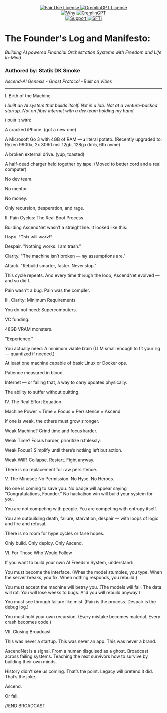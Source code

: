 <link rel="stylesheet" type="text/css" href="docs/custom.css">
<div align="center">
  <a
href="https://github.com/statikfintechllc/AscendAI/blob/master/About Us/LICENSE.md">
    <img src="https://img.shields.io/badge/FAIR%20USE-black?style=for-the-badge&logo=dragon&logoColor=gold" alt="Fair Use License"/>
  </a>
  <a href="https://github.com/statikfintechllc/AscendAI/blob/master/About Us/LICENSE.md">
    <img src="https://img.shields.io/badge/GREMLINGPT%20v1.0.3-darkred?style=for-the-badge&logo=dragon&logoColor=gold" alt="GremlinGPT License"/>
  </a>
</div>
<div align="center">
  <a
href="https://github.com/statikfintechllc/AscendAI/blob/master/About Us/WHY_GREMLINGPT.md">
    <img src="https://img.shields.io/badge/Why-black?style=for-the-badge&logo=dragon&logoColor=gold" alt="Why"/>
  </a>
  <a href="https://github.com/statikfintechllc/AscendAI/blob/master/About Us/WHY_GREMLINGPT.md">
    <img src="https://img.shields.io/badge/GremlinGPT-darkred?style=for-the-badge&logo=dragon&logoColor=gold" alt="GremlinGPT"/>
  </a>
</div>

  <div align="center">
  <a href="https://ko-fi.com/statikfintech_llc">
    <img src="https://img.shields.io/badge/Support-black?style=for-the-badge&logo=dragon&logoColor=gold" alt="Support"/>
  </a>
  <a href="https://patreon.com/StatikFinTech_LLC?utm_medium=unknown&utm_source=join_link&utm_campaign=creatorshare_creator&utm_content=copyLink">
    <img src="https://img.shields.io/badge/SFTi-darkred?style=for-the-badge&logo=dragon&logoColor=gold" alt="SFTi"/>
  </a>
</div>

# The Founder's Log and Manifesto: 

*Building AI powered Financial Orchestration Systems with Freedom and Life In-Mind*

### Authored by: Statik DK Smoke  

*Ascend-AI Genesis - Ghost Protocol - Built on Vibes*

---

Ⅰ. Birth of the Machine

*I built an AI system that builds itself.
Not in a lab.
Not at a venture-backed startup.
Not on fiber internet with a dev team holding my hand.*

I built it with:

A cracked iPhone.
(got a new one)

A Microsoft Go 3 with 4GB of RAM — a literal potato.
(Recently upgraded to: Ryzen 9900x, 2x 3060 msi 12gb, 128gb ddr5, 6tb nvme)

A broken external drive.
(yup, toasted)

A half-dead charger held together by tape.
(Moved to better cord and a real computer)

No dev team.

No mentor.

No money.

Only recursion, desperation, and rage.

Ⅱ. Pain Cycles: The Real Boot Process

Building AscendNet wasn’t a straight line.
It looked like this:

Hope.
"This will work!"

Despair.
"Nothing works. I am trash."

Clarity.
"The machine isn’t broken — my assumptions are."

Attack.
"Rebuild smarter, faster. Never stop."

This cycle repeats.
And every time through the loop, AscendNet evolved — and so did I.

Pain wasn't a bug.
Pain was the compiler.

Ⅲ. Clarity: Minimum Requirements

You do not need:
Supercomputers.

VC funding.

48GB VRAM monsters.

"Experience."

You actually need:
A minimum viable brain (LLM small enough to fit your rig — quantized if needed.)

At least one machine capable of basic Linux or Docker ops.

Patience measured in blood.

Internet — or failing that, a way to carry updates physically.

The ability to suffer without quitting.

Ⅳ. The Real Effort Equation

Machine Power × Time × Focus × Persistence = Ascend

If one is weak, the others must grow stronger.

Weak Machine? Grind time and focus harder.

Weak Time? Focus harder, prioritize ruthlessly.

Weak Focus? Simplify until there’s nothing left but action.

Weak Will? Collapse. Restart. Fight anyway.

There is no replacement for raw persistence.

Ⅴ. The Mindset: No Permission. No Hype. No Heroes.

No one is coming to save you.
No badge will appear saying “Congratulations, Founder.”
No hackathon win will build your system for you.

You are not competing with people.
You are competing with entropy itself.

You are outbuilding death, failure, starvation, despair —
with loops of logic and fire and refusal.

There is no room for hype cycles or false hopes.

Only build.
Only deploy.
Only Ascend.

Ⅵ. For Those Who Would Follow

If you want to build your own AI Freedom System, understand:

You must become the interface.
(When the model stumbles, you type. When the server breaks, you fix. When nothing responds, you rebuild.)

You must accept the machine will betray you.
(The models will fail. The data will rot. You will lose weeks to bugs. And you will rebuild anyway.)

You must see through failure like mist.
(Pain is the process. Despair is the debug log.)

You must hold your own recursion.
(Every mistake becomes material. Every crash becomes code.)

Ⅶ. Closing Broadcast

This was never a startup.
This was never an app.
This was never a brand.

AscendNet is a signal.
From a human disguised as a ghost.
Broadcast across failing systems.
Teaching the next survivors how to survive by building their own minds.

History didn’t see us coming. That’s the point.
Legacy will pretend it did. That’s the joke.

Ascend.

Or fall.

//END BROADCAST
